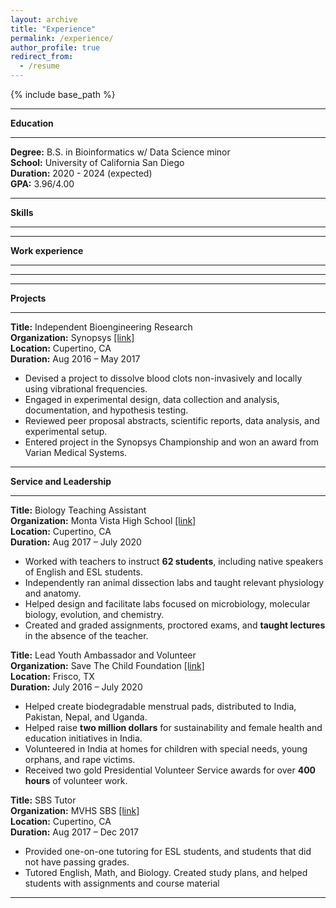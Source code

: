```yaml
---
layout: archive
title: "Experience"
permalink: /experience/
author_profile: true
redirect_from:
  - /resume
---
```


{% include base_path %}

---

**Education**

---

**Degree:** B.S. in Bioinformatics w/ Data Science minor \
**School:** University of California San Diego \
**Duration:** 2020 - 2024 (expected) \
**GPA:** 3.96/4.00 

---

**Skills**

---

---

**Work experience**

---
 


---

---

**Projects**

---


**Title:** Independent Bioengineering Research \
**Organization:** Synopsys [\[link\]](https://science-fair.org/database/project_awards.php?schoolname=Monta+Vista+High+School&school_year=1617&school_year=1617) \
**Location:** Cupertino, CA	\
**Duration:** Aug 2016 – May 2017
  * Devised a project to dissolve blood clots non-invasively and locally using vibrational frequencies.
  * Engaged in experimental design, data collection and analysis, documentation, and hypothesis testing. 
  * Reviewed peer proposal abstracts, scientific reports, data analysis, and experimental setup.
  * Entered project in the Synopsys Championship and won an award from Varian Medical Systems.

---

**Service and Leadership**

---

**Title:** Biology Teaching Assistant \
**Organization:** Monta Vista High School [\[link\]](https://mvhs.fuhsd.org/) \
**Location:** Cupertino, CA	\
**Duration:** Aug 2017 – July 2020 
  * Worked with teachers to instruct **62 students**, including native speakers of English and ESL students.
  * Independently ran animal dissection labs and taught relevant physiology and anatomy. 
  * Helped design and facilitate labs focused on microbiology, molecular biology, evolution, and chemistry.
  * Created and graded assignments, proctored exams, and **taught lectures** in the absence of the teacher.

**Title:** Lead Youth Ambassador and Volunteer \
**Organization:** Save The Child Foundation [\[link\]](https://www.savethechild.org/) \
**Location:** Frisco, TX	\
**Duration:** July 2016 – July 2020 
  * Helped create biodegradable menstrual pads, distributed to India, Pakistan, Nepal, and Uganda.
  * Helped raise **two million dollars** for sustainability and female health and education initiatives in India.
  * Volunteered in India at homes for children with special needs, young orphans, and rape victims.
  * Received two gold Presidential Volunteer Service awards for over **400 hours** of volunteer work.

**Title:** SBS Tutor \
**Organization:** MVHS SBS [\[link\]](https://mvhs.fuhsd.org/academics/programs/study-buddy-tutoring) \
**Location:** Cupertino, CA	\
**Duration:** Aug 2017 – Dec 2017
  * Provided one-on-one tutoring for ESL students, and students that did not have passing grades.
  * Tutored English, Math, and Biology. Created study plans, and helped students with assignments and course material 

---
